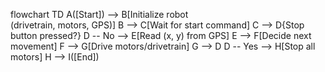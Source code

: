 flowchart TD
    A([Start]) --> B[Initialize robot<br/>(drivetrain, motors, GPS)]
    B --> C[Wait for start command]
    C --> D{Stop button pressed?}
    D -- No --> E[Read (x, y) from GPS]
    E --> F[Decide next movement]
    F --> G[Drive motors/drivetrain]
    G --> D
    D -- Yes --> H[Stop all motors]
    H --> I([End])
